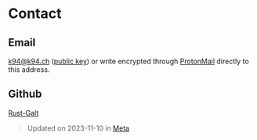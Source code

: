 # Contact

## Email 

[k94@k94.ch](mailto:k94@k94.ch) ([public key](./publickey.k94@k94.ch-cf64998fea6e6bcf942457ced0703d5d33a9058a.asc)) or write encrypted through [ProtonMail](https://proton.me/) directly to this address.

## Github

[Rust-Galt](https://github.com/Rust-Galt)

> Updated on <time datetime="2023-11-10">2023-11-10</time> in [Meta](categories.md#Meta) 